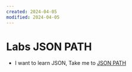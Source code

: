```yaml
---
created: 2024-04-05
modified: 2024-04-05
---
```

# Labs JSON PATH

  - I want to learn JSON, Take me to [JSON PATH](https://kodekloud.com/topic/labs-json-path-3/)

  